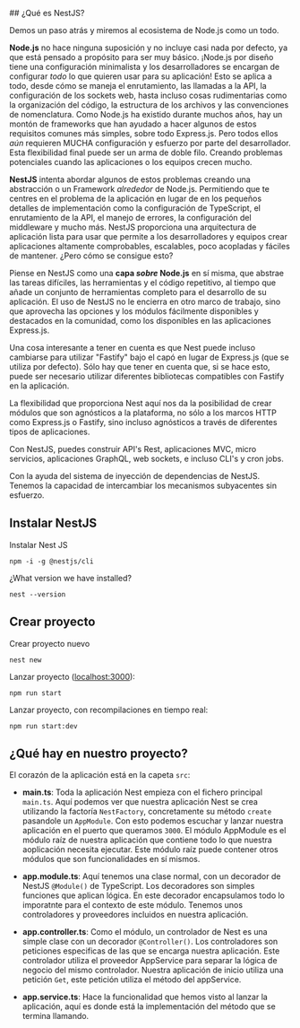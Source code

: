 ## ¿Qué es NestJS?

Demos un paso atrás y miremos al ecosistema de Node.js como un todo.

**Node.js** no hace ninguna suposición y no incluye casi nada por defecto, ya que está pensado a propósito para ser muy básico. ¡Node.js por diseño tiene una configuración minimalista y los desarrolladores se encargan de configurar *todo* lo que quieren usar para su aplicación! Esto se aplica a todo, desde cómo se maneja el enrutamiento, las llamadas a la API, la configuración de los sockets web, hasta incluso cosas rudimentarias como la organización del código, la estructura de los archivos y las convenciones de nomenclatura. Como Node.js ha existido durante muchos años, hay un montón de frameworks que han ayudado a hacer algunos de estos requisitos comunes más simples, sobre todo Express.js. Pero todos ellos *aún* requieren MUCHA configuración y esfuerzo por parte del desarrollador. Esta flexibilidad final puede ser un arma de doble filo. Creando problemas potenciales cuando las aplicaciones o los equipos crecen mucho.

**NestJS** intenta abordar algunos de estos problemas creando una abstracción o un Framework *alrededor* de Node.js. Permitiendo que te centres en el problema de la aplicación en lugar de en los pequeños detalles de implementación como la configuración de TypeScript, el enrutamiento de la API, el manejo de errores, la configuración del middleware y mucho más. NestJS proporciona una arquitectura de aplicación lista para usar que permite a los desarrolladores y equipos crear aplicaciones altamente comprobables, escalables, poco acopladas y fáciles de mantener. ¿Pero cómo se consigue esto?

Piense en NestJS como una **capa *sobre* Node.js** en sí misma, que abstrae las tareas difíciles, las herramientas y el código repetitivo, al tiempo que añade un conjunto de herramientas completo para el desarrollo de su aplicación. El uso de NestJS no le encierra en otro marco de trabajo, sino que aprovecha las opciones y los módulos fácilmente disponibles y destacados en la comunidad, como los disponibles en las aplicaciones Express.js.

Una cosa interesante a tener en cuenta es que Nest puede incluso cambiarse para utilizar "Fastify" bajo el capó en lugar de Express.js (que se utiliza por defecto). Sólo hay que tener en cuenta que, si se hace esto, puede ser necesario utilizar diferentes bibliotecas compatibles con Fastify en la aplicación.

La flexibilidad que proporciona Nest aquí nos da la posibilidad de crear módulos que son agnósticos a la plataforma, no sólo a los marcos HTTP como Express.js o Fastify, sino incluso agnósticos a través de diferentes tipos de aplicaciones.

Con NestJS, puedes construir API's Rest, aplicaciones MVC, micro servicios, aplicaciones GraphQL, web sockets, e incluso CLI's y cron jobs.

Con la ayuda del sistema de inyección de dependencias de NestJS. Tenemos la capacidad de intercambiar los mecanismos subyacentes sin esfuerzo.

## Instalar NestJS

Instalar Nest JS

```
npm -i -g @nestjs/cli
```

¿What version we have installed?

```
nest --version
```

## Crear proyecto

Crear proyecto nuevo

```
nest new
```

Lanzar proyecto ([localhost:3000](http://localhost:3000)):

```
npm run start
```

Lanzar proyecto, con recompilaciones en tiempo real:

```
npm run start:dev
```

## ¿Qué hay en nuestro proyecto?

El corazón de la aplicación está en la capeta `src`:
 * **main.ts**: Toda la aplicación Nest empieza con el fichero principal `main.ts`. Aquí podemos ver que nuestra aplicación Nest se crea utilizando la factoría `NestFactory`, concretamente su método `create` pasandole un `AppModule`. Con esto podemos escuchar y lanzar nuestra aplicación en el puerto que queramos `3000`. El módulo AppModule es el módulo raíz de nuestra aplicación que contiene todo lo que nuestra aoplicación necesita ejecutar. Este módulo raíz puede contener otros módulos que son funcionalidades en sí mismos.
    
 * **app.module.ts**: Aquí tenemos una clase normal, con un decorador de NestJS `@Module()` de TypeScript. Los decoradores son simples funciones que aplican lógica. En este decorador encapsulamos todo lo imporatnte para el contexto de este módulo. Tenemos unos controladores y proveedores incluidos en nuestra aplicación.
 
 * **app.controller.ts**: Como el módulo, un controlador de Nest es una simple clase con un decorador `@Controller()`. Los controladores son peticiones especificas de las que se encarga nuestra aplicación. Este controlador utiliza el proveedor AppService para separar la lógica de negocio del mismo controlador. Nuestra aplicación de inicio utiliza una petición `Get`, este petición utiliza el método del appService.
 
 * **app.service.ts**: Hace la funcionalidad que hemos visto al lanzar la aplicación, aquí es donde está la implementación del método que se termina llamando.



